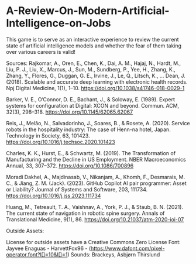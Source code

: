 # A-Review-On-Modern-Artificial-Intelligence-on-Jobs

This game is to serve as an interactive experience to review the current state of artificial intelligence models and whether the fear of them taking over various careers is valid!

Sources:
Rajkomar, A., Oren, E., Chen, K., Dai, A. M., Hajaj, N., Hardt, M., Liu, P. J., Liu, X., Marcus, J., Sun, M., Sundberg, P., Yee, H., Zhang, K., Zhang, Y., Flores, G., Duggan, G. E., Irvine, J., Le, Q., Litsch, K., … Dean, J. (2018). Scalable and accurate deep learning with electronic health records. Npj Digital Medicine, 1(1), 1–10. https://doi.org/10.1038/s41746-018-0029-1

Barker, V. E., O’Connor, D. E., Bachant, J., & Soloway, E. (1989). Expert systems for configuration at Digital: XCON and beyond. Commun. ACM, 32(3), 298–318. https://doi.org/10.1145/62065.62067

Reis, J., Melão, N., Salvadorinho, J., Soares, B., & Rosete, A. (2020). Service robots in the hospitality industry: The case of Henn-na hotel, Japan. Technology in Society, 63, 101423. https://doi.org/10.1016/j.techsoc.2020.101423

Charles, K. K., Hurst, E., & Schwartz, M. (2019). The Transformation of Manufacturing and the Decline in US Employment. NBER Macroeconomics Annual, 33, 307–372. https://doi.org/10.1086/700896

Moradi Dakhel, A., Majdinasab, V., Nikanjam, A., Khomh, F., Desmarais, M. C., & Jiang, Z. M. (Jack). (2023). GitHub Copilot AI pair programmer: Asset or Liability? Journal of Systems and Software, 203, 111734. https://doi.org/10.1016/j.jss.2023.111734

Huang, M., Tetreault, T. A., Vaishnav, A., York, P. J., & Staub, B. N. (2021). The current state of navigation in robotic spine surgery. Annals of Translational Medicine, 9(1), 86. https://doi.org/10.21037/atm-2020-ioi-07


Outside Assets:

License for outside assets have a Creative Commons Zero License
Font:
Jayvee Enaguas - HarvettFox96 - (https://www.dafont.com/pixel-operator.font?l[]=10&l[]=1)
Sounds:
Brackeys, Asbjørn Thirslund 
